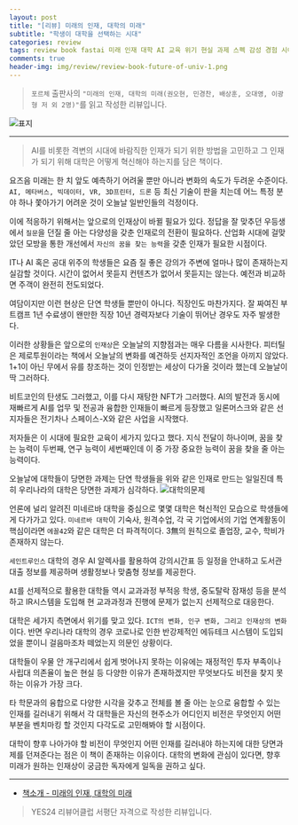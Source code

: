 ```yaml
---  
layout: post  
title: "[리뷰] 미래의 인재, 대학의 미래"  
subtitle: "학생이 대학을 선택하는 시대"  
categories: review  
tags: review book fastai 미래 인재 대학 AI 교육 위기 현실 과제 스펙 감성 경험 시야 비전     
comments: true  
header-img: img/review/review-book-future-of-univ-1.png
---  
```

  
> `포르체` 출판사의 `"미래의 인재, 대학의 미래(권오현, 민경찬, 배상훈, 오대영, 이광형 저 외 2명)"`를 읽고 작성한 리뷰입니다.  

![표지](https://theorydb.github.io/assets/img/review/review-book-future-of-univ-1.png)  

---

> AI를 비롯한 격변의 시대에 바람직한 인재가 되기 위한 방법을 고민하고 그 인재가 되기 위해 대학은 어떻게 혁신해야 하는지를 담은 책이다.

요즈음 미래는 한 치 앞도 예측하기 어려울 뿐만 아니라 변화의 속도가 두려운 수준이다. `AI, 메타버스, 빅데이터, VR, 3D프린터, 드론` 등 최신 기술이 판을 치는데 어느 특정 분야 하나 쫓아가기 어려운 것이 오늘날 일반인들의 걱정이다. 

이에 적응하기 위해서는 앞으로의 인재상이 바뀔 필요가 있다. 정답을 잘 맞추던 우등생에서 `질문`을 던질 줄 아는 다양성을 갖춘 인재로의 전환이 필요하다. 산업화 시대에 걸맞았던 모방을 통한 개선에서 `자신의 꿈을 찾는 능력`을 갖춘 인재가 필요한 시점이다.

IT나 AI 혹은 공대 위주의 학생들은 요즘 질 좋은 강의가 주변에 얼마나 많이 존재하는지 실감할 것이다. 시간이 없어서 못듣지 컨텐츠가 없어서 못듣지는 않는다. 예전과 비교하면 주객이 완전히 전도되었다. 

여담이지만 이런 현상은 단연 학생들 뿐만이 아니다. 직장인도 마찬가지다. 잘 짜여진 부트캠프 1년 수료생이 왠만한 직장 10년 경력자보다 기술이 뛰어난 경우도 자주 발생한다. 

이러한 상황들은 앞으로의 `인재상`은 오늘날의 지향점과는 매우 다름을 시사한다. 피터틸은 제로투원이라는 책에서 오늘날의 변화를 예견하듯 선지자적인 조언을 아끼지 않았다. 1+1이 아닌 무에서 유를 창조하는 것이 인정받는 세상이 다가올 것이라 했는데 오늘날이 딱 그러하다. 

비트코인의 탄생도 그러했고, 이를 다시 재탕한 NFT가 그러했다. AI의 발전과 동시에 재빠르게 AI를 업무 및 전공과 융합한 인재들이 빠르게 등장했고 일론머스크와 같은 선지자들은 전기차나 스페이스-X와 같은 사업을 시작했다. 

저자들은 이 시대에 필요한 교육이 세가지 있다고 했다. 지식 전달이 하나이며, 꿈을 찾는 능력이 두번째, 연구 능력이 세번째인데 이 중 가장 중요한 능력이 꿈을 찾을 줄 아는 능력이다. 

오늘날에 대학들이 당면한 과제는 단연 학생들을 위와 같은 인재로 만드는 일일진데 특히 우리나라의 대학은 당면한 과제가 심각하다. 
![대학의문제](https://theorydb.github.io/assets/img/review/review-book-future-of-univ-1.png)  

언론에 널리 알려진 미네르바 대학을 중심으로 몇몇 대학은 혁신적인 모습으로 학생들에게 다가가고 있다. `미네르바 대학`이 기숙사, 원격수업, 각 국 기업에서의 기업 연계활동이 핵심이라면 `에꼴42`와 같은 대학은 더 파격적이다. 3無의 원칙으로 졸업장, 교수, 학비가 존재하지 않는다. 

`세인트루인스` 대학의 경우 AI 알렉사를 활용하여 강의시간표 등 일정을 안내하고 도서관 대출 정보를 제공하며 생활정보나 맞춤형 정보를 제공한다. 

`AI`를 선제적으로 활용한 대학들 역시 교과과정 부적응 학생, 중도탈락 잠재성 등을 분석하고 IR시스템을 도입해 현 교과과정과 진행에 문제가 없는지 선제적으로 대응한다. 

대학은 세가지 측면에서 위기를 맞고 있다. `ICT의 변화, 인구 변화, 그리고 인재상의 변화`이다. 반면 우리나라 대학의 경우 코로나로 인한 반강제적인 에듀테크 시스템이 도입되었을 뿐이니 걸음마조차 떼었는지 의문인 상황이다. 

대학들이 우물 안 개구리에서 쉽게 벗어나지 못하는 이유에는 재정적인 투자 부족이나 사립대 의존율이 높은 현실 등 다양한 이유가 존재하겠지만 무엇보다도 비전을 찾지 못하는 이유가 가장 크다. 

타 학문과의 융합으로 다양한 시각을 갖추고 전체를 볼 줄 아는 눈으로 융합할 수 있는 인재를 길러내기 위해서 각 대학들은 자신의 현주소가 어디인지 비전은 무엇인지 어떤 부분을 벤치마킹 할 것인지 다각도로 고민해봐야 할 시점이다. 

대학이 향후 나아가야 할 비전이 무엇인지 어떤 인재를 길러내야 하는지에 대한 당면과제를 던져준다는 점은 이 책이 존재하는 이유이다. 대학의 변화에 관심이 있다면, 향후 미래가 원하는 인재상이 궁금한 독자에게 일독을 권하고 싶다.

---

* [책소개 - 미래의 인재, 대학의 미래](http://www.yes24.com/Product/Goods/107847942)

> YES24 리뷰어클럽 서평단 자격으로 작성한 리뷰입니다.